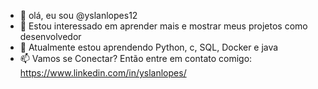 - 👋 olá, eu sou @yslanlopes12
- 👀 Estou interessado em aprender mais e mostrar meus projetos como desenvolvedor
- 🌱 Atualmente estou aprendendo Python, c, SQL, Docker e java
- 📫 Vamos se Conectar? Então entre em contato comigo: https://www.linkedin.com/in/yslanlopes/

<!---
yslanlopes12/yslanlopes12 is a ✨ special ✨ repository because its `README.md` (this file) appears on your GitHub profile.
You can click the Preview link to take a look at your changes.
--->
